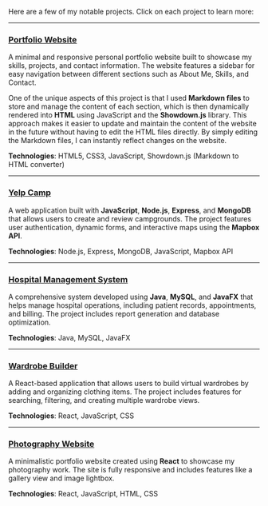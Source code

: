 

Here are a few of my notable projects. Click on each project to learn more:

---

### [Portfolio Website](https://www.abhay-cs.github.io)
A minimal and responsive personal portfolio website built to showcase my skills, projects, and contact information. The website features a sidebar for easy navigation between different sections such as About Me, Skills, and Contact. 

One of the unique aspects of this project is that I used **Markdown files** to store and manage the content of each section, which is then dynamically rendered into **HTML** using JavaScript and the **Showdown.js** library. This approach makes it easier to update and maintain the content of the website in the future without having to edit the HTML files directly. By simply editing the Markdown files, I can instantly reflect changes on the website.

**Technologies**: HTML5, CSS3, JavaScript, Showdown.js (Markdown to HTML converter)

--- 
### [Yelp Camp](./projects/yelp-camp.md)
A web application built with **JavaScript**, **Node.js**, **Express**, and **MongoDB** that allows users to create and review campgrounds. The project features user authentication, dynamic forms, and interactive maps using the **Mapbox API**.

**Technologies**: Node.js, Express, MongoDB, JavaScript, Mapbox API

---

### [Hospital Management System](./projects/hospital-management-system.md)
A comprehensive system developed using **Java**, **MySQL**, and **JavaFX** that helps manage hospital operations, including patient records, appointments, and billing. The project includes report generation and database optimization.

**Technologies**: Java, MySQL, JavaFX

---

### [Wardrobe Builder](./projects/wardrobe-builder.md)
A React-based application that allows users to build virtual wardrobes by adding and organizing clothing items. The project includes features for searching, filtering, and creating multiple wardrobe views.

**Technologies**: React, JavaScript, CSS


---

### [Photography Website](./projects/photography-website.md)
A minimalistic portfolio website created using **React** to showcase my photography work. The site is fully responsive and includes features like a gallery view and image lightbox.

**Technologies**: React, JavaScript, HTML, CSS
